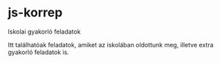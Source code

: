# js-korrep
Iskolai gyakorló feladatok

Itt találhatóak feladatok, amiket az iskolában oldottunk meg, illetve extra gyakorló feladatok is.